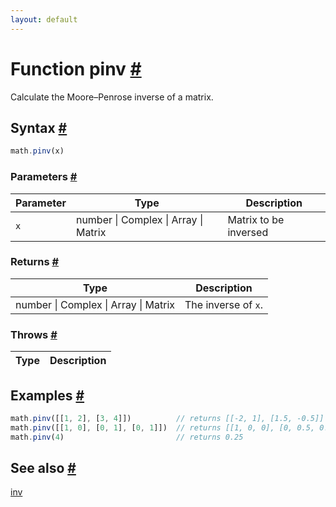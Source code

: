 ```yaml
---
layout: default
---
```


<!-- Note: This file is automatically generated from source code comments. Changes made in this file will be overridden. -->

<h1 id="function-pinv">Function pinv <a href="#function-pinv" title="Permalink">#</a></h1>

Calculate the Moore–Penrose inverse of a matrix.


<h2 id="syntax">Syntax <a href="#syntax" title="Permalink">#</a></h2>

```js
math.pinv(x)
```

<h3 id="parameters">Parameters <a href="#parameters" title="Permalink">#</a></h3>

Parameter | Type | Description
--------- | ---- | -----------
`x` | number &#124; Complex &#124; Array &#124; Matrix | Matrix to be inversed

<h3 id="returns">Returns <a href="#returns" title="Permalink">#</a></h3>

Type | Description
---- | -----------
number &#124; Complex &#124; Array &#124; Matrix | The inverse of `x`.


<h3 id="throws">Throws <a href="#throws" title="Permalink">#</a></h3>

Type | Description
---- | -----------


<h2 id="examples">Examples <a href="#examples" title="Permalink">#</a></h2>

```js
math.pinv([[1, 2], [3, 4]])          // returns [[-2, 1], [1.5, -0.5]]
math.pinv([[1, 0], [0, 1], [0, 1]])  // returns [[1, 0, 0], [0, 0.5, 0.5]]
math.pinv(4)                         // returns 0.25
```


<h2 id="see-also">See also <a href="#see-also" title="Permalink">#</a></h2>

[inv](inv.html)
